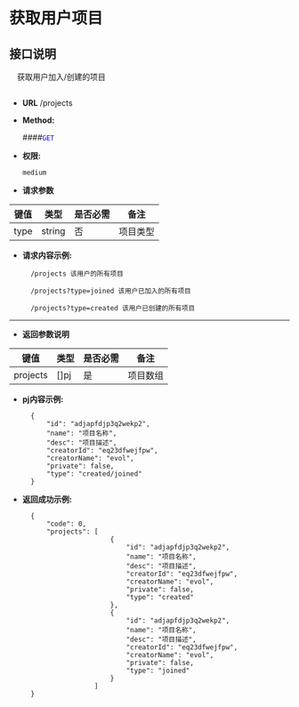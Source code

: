 # 获取用户项目

## 接口说明

　获取用户加入/创建的项目

## 


* **URL**
        /projects

* **Method:**
  
  ####<font color=blue>`GET`</font>

* **权限:**

  `medium`

*  **请求参数**

**键值** | **类型** | **是否必需** | **备注**
---------|----------|--------------|---------
type|string|否|项目类型

* **请求内容示例:**


        /projects 该用户的所有项目
        
        /projects?type=joined 该用户已加入的所有项目
        
        /projects?type=created 该用户已创建的所有项目
--- 
*  **返回参数说明**

**键值** | **类型** | **是否必需** | **备注**
---------|----------|--------------|---------
projects    |[]pj |是 |项目数组

* **pj内容示例:**


        {
            "id": "adjapfdjp3q2wekp2",
            "name": "项目名称",
            "desc": "项目描述",
            "creatorId": "eq23dfwejfpw",
            "creatorName": "evol",
            "private": false,
            "type": "created/joined"
        } 

* **返回成功示例:**


        {
            "code": 0,
            "projects": [        
                            {
                                "id": "adjapfdjp3q2wekp2",
                                "name": "项目名称",
                                "desc": "项目描述",
                                "creatorId": "eq23dfwejfpw",
                                "creatorName": "evol",
                                "private": false,
                                "type": "created"
                            },
                            {
                                "id": "adjapfdjp3q2wekp2",
                                "name": "项目名称",
                                "desc": "项目描述",
                                "creatorId": "eq23dfwejfpw",
                                "creatorName": "evol",
                                "private": false,
                                "type": "joined"
                            }
                        ]
        } 


